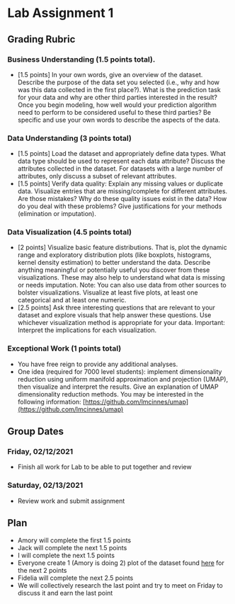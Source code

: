 # Lab Assignment 1

## Grading Rubric

### Business Understanding (1.5 points total).  
* [1.5 points] In your own words, give an overview of the dataset. Describe the purpose of the data set you selected (i.e., why and how was this data collected in the first place?). What is the prediction task for your data and why are other third parties interested in the result? Once you begin modeling, how well would your prediction algorithm need to perform to be considered useful to these third parties?
Be specific and use your own words to describe the aspects of the data.

### Data Understanding (3 points total)
* [1.5 points] Load the dataset and appropriately define data types. What data type should be used to represent each data attribute? Discuss the attributes collected in the dataset. For datasets with a large number of attributes, only discuss a subset of relevant attributes.  
* [1.5 points] Verify data quality: Explain any missing values or duplicate data. Visualize entries that are missing/complete for different attributes. Are those mistakes? Why do these quality issues exist in the data? How do you deal with these problems? Give justifications for your methods (elimination or imputation).  

### Data Visualization (4.5 points total)
* [2 points] Visualize basic feature distributions. That is, plot the dynamic range and exploratory distribution plots (like boxplots, histograms, kernel density estimation) to better understand the data. Describe anything meaningful or potentially useful you discover from these visualizations. These may also help to understand what data is missing or needs imputation. Note: You can also use data from other sources to bolster visualizations. Visualize at least five plots, at least one categorical and at least one numeric. 
* [2.5 points] Ask three interesting questions that are relevant to your dataset and explore visuals that help answer these questions. Use whichever visualization method is appropriate for your data.  Important: Interpret the implications for each visualization. 
  
### Exceptional Work (1 points total)
* You have free reign to provide any additional analyses. 
* One idea (required for 7000 level students): implement dimensionality reduction using uniform manifold approximation and projection (UMAP), then visualize and interpret the results. Give an explanation of UMAP dimensionality reduction methods. You may be interested in the following information: [https://github.com/lmcinnes/umap](https://github.com/lmcinnes/umap)

## Group Dates

### Friday, 02/12/2021
* Finish all work for Lab to be able to put together and review

### Saturday, 02/13/2021
* Review work and submit assignment

## Plan

* Amory will complete the first 1.5 points
* Jack will complete the next 1.5 points
* I will complete the next 1.5 points
* Everyone create 1 (Amory is doing 2) plot of the dataset found [here](https://www.kaggle.com/fedesoriano/stroke-prediction-dataset) for the next 2 points
* Fidelia will complete the next 2.5 points
* We will collectively research the last point and try to meet on Friday to discuss it and earn the last point
